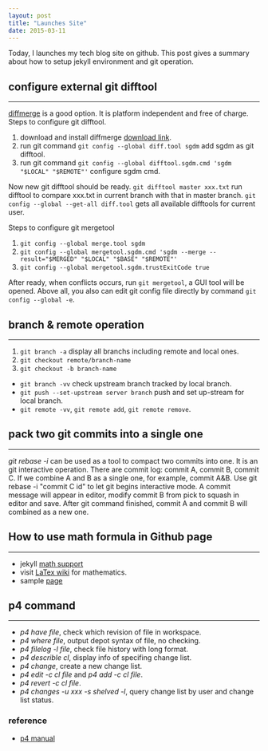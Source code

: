 ```yaml
---
layout: post
title: "Launches Site"
date: 2015-03-11
---
```


Today, I launches my tech blog site on github. This post gives a summary about 
how to setup jekyll environment and git operation.

## configure external git difftool
---

[diffmerge](http://sourcegear.com/diffmerge/index.html) is a good option. It is
platform independent and free of charge. Steps to configure git difftool.

1. download and install diffmerge [download link](http://sourcegear.com/diffmerge/index.html).
2. run git command `git config --global diff.tool sgdm` add sgdm as git difftool.
3. run git command `git config --global difftool.sgdm.cmd 'sgdm "$LOCAL" "$REMOTE"'` configure sgdm cmd.

Now new git difftool should be ready. `git difftool master xxx.txt` run difftool to compare xxx.txt in current 
branch with that in master branch. `git config --global --get-all diff.tool` gets all available difftools for 
current user.

Steps to configure git mergetool

1. `git config --global merge.tool sgdm`
2. `git config --global mergetool.sgdm.cmd 'sgdm --merge --result="$MERGED" "$LOCAL" "$BASE" "$REMOTE"'`
3. `git config --global mergetool.sgdm.trustExitCode true`

After ready, when conflicts occurs, run `git mergetool`, a GUI tool will be opened. Above all, you also can
edit git config file directly by command `git config --global -e`.

## branch & remote operation
---

1. `git branch -a` display all branchs including remote and local ones.
2. `git checkout remote/branch-name`
3. `git checkout -b branch-name`

- `git branch -vv` check upstream branch tracked by local branch.
- `git push --set-upstream server branch` push and set up-stream for local branch.
- `git remote -vv`, `git remote add`, `git remote remove`.

## pack two git commits into a single one
---

*git rebase -i* can be used as a tool to compact two commits into one. It is an git interactive operation.
There are commit log: commit A, commit B, commit C. If we combine A and B as a single one, for example, 
commit A&B. Use git rebase -i "commit C id" to let git begins interactive mode. A commit message will appear in
editor, modify commit B from pick to squash in editor and save. After git command finished, commit A and commit B
will combined as a new one.

## How to use math formula in Github page
---

- jekyll [math support](https://jekyllrb.com/docs/extras/#math-support)
- visit [LaTex wiki](https://en.wikibooks.org/wiki/LaTeX/Mathematics) for mathematics.
- sample [page](http://gastonsanchez.com/visually-enforced/opinion/2014/02/16/Mathjax-with-jekyll/)

## p4 command
---

- *p4 have file*, check which revision of file in workspace.
- *p4 where file*, output depot syntax of file, no checking.
- *p4 filelog -l file*, check file history with long format.
- *p4 describle cl*, display info of specifing change list.
- *p4 change*, create a new change list.
- *p4 edit -c cl file* and *p4 add -c cl file*.
- *p4 revert -c cl file*.
- *p4 changes -u xxx -s shelved -l*, query change list by user and change list status.

### reference

- [p4 manual](https://www.perforce.com/perforce/r15.2/manuals/cmdref/p4_revert.html)
